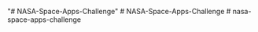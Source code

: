 "# NASA-Space-Apps-Challenge" 
#   N A S A - S p a c e - A p p s - C h a l l e n g e  
 #   n a s a - s p a c e - a p p s - c h a l l e n g e  
 